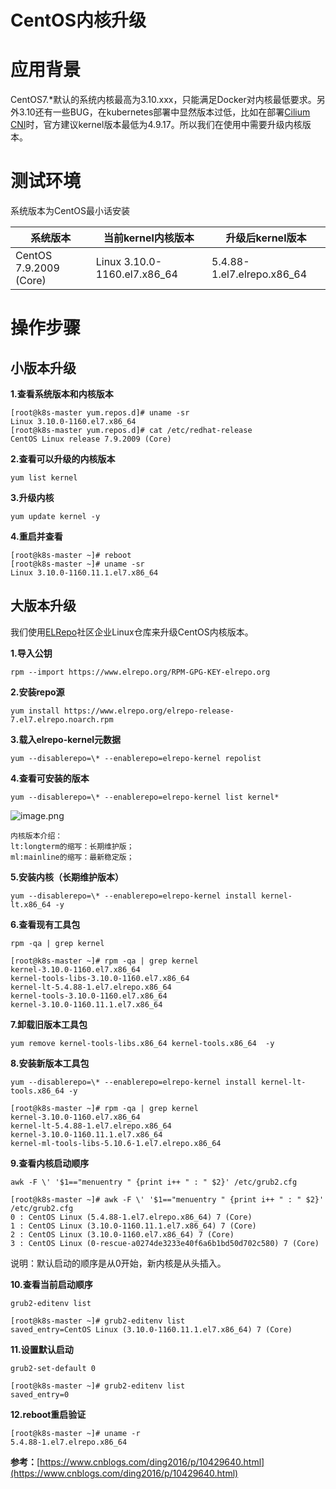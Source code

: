 # CentOS内核升级

# 应用背景
CentOS7.*默认的系统内核最高为3.10.xxx，只能满足Docker对内核最低要求。另外3.10还有一些BUG，在kubernetes部署中显然版本过低，比如在部署[Cilium CNI](https://docs.cilium.io/en/v1.9/operations/system_requirements/#linux-kernel)时，官方建议kernel版本最低为4.9.17。所以我们在使用中需要升级内核版本。


# 测试环境
系统版本为CentOS最小话安装

| 系统版本 | 当前kernel内核版本 | 升级后kernel版本 |
| --- | --- | --- |
| CentOS 7.9.2009 (Core) | Linux 3.10.0-1160.el7.x86_64 | 5.4.88-1.el7.elrepo.x86_64 |

# 操作步骤
## 小版本升级


**1.查看系统版本和内核版本**
```
[root@k8s-master yum.repos.d]# uname -sr
Linux 3.10.0-1160.el7.x86_64
[root@k8s-master yum.repos.d]# cat /etc/redhat-release
CentOS Linux release 7.9.2009 (Core)
```

**2.查看可以升级的内核版本**
```
yum list kernel
```
**3.升级内核**
```
yum update kernel -y
```

**4.重启并查看**
```
[root@k8s-master ~]# reboot
[root@k8s-master ~]# uname -sr
Linux 3.10.0-1160.11.1.el7.x86_64
```
## 大版本升级
我们使用[ELRepo](http://elrepo.org/tiki/HomePage)社区企业Linux仓库来升级CentOS内核版本。


**1.导入公钥**
```
rpm --import https://www.elrepo.org/RPM-GPG-KEY-elrepo.org
```
**2.安装repo源**
```
yum install https://www.elrepo.org/elrepo-release-7.el7.elrepo.noarch.rpm
```
**3.载入elrepo-kernel元数据**
```
yum --disablerepo=\* --enablerepo=elrepo-kernel repolist
```
**4.查看可安装的版本**
```
yum --disablerepo=\* --enablerepo=elrepo-kernel list kernel*
```
![image.png](https://cdn.nlark.com/yuque/0/2021/png/366760/1610447584758-57fd9e7a-9bc5-45ae-9c78-4000f924f0bb.png#align=left&display=inline&height=431&margin=%5Bobject%20Object%5D&name=image.png&originHeight=862&originWidth=2868&size=224275&status=done&style=none&width=1434)
```
内核版本介绍：
lt:longterm的缩写：长期维护版；
ml:mainline的缩写：最新稳定版；
```
**5.安装内核（长期维护版本）**
```
yum --disablerepo=\* --enablerepo=elrepo-kernel install kernel-lt.x86_64 -y
```
**6.查看现有工具包**
```
rpm -qa | grep kernel
```
```
[root@k8s-master ~]# rpm -qa | grep kernel
kernel-3.10.0-1160.el7.x86_64
kernel-tools-libs-3.10.0-1160.el7.x86_64
kernel-lt-5.4.88-1.el7.elrepo.x86_64
kernel-tools-3.10.0-1160.el7.x86_64
kernel-3.10.0-1160.11.1.el7.x86_64
```
**7.卸载旧版本工具包**
```
yum remove kernel-tools-libs.x86_64 kernel-tools.x86_64  -y
```
**8.安装新版本工具包**
```
yum --disablerepo=\* --enablerepo=elrepo-kernel install kernel-lt-tools.x86_64 -y
```
```
[root@k8s-master ~]# rpm -qa | grep kernel
kernel-3.10.0-1160.el7.x86_64
kernel-lt-5.4.88-1.el7.elrepo.x86_64
kernel-3.10.0-1160.11.1.el7.x86_64
kernel-ml-tools-libs-5.10.6-1.el7.elrepo.x86_64
```
**9.查看内核启动顺序**
```
awk -F \' '$1=="menuentry " {print i++ " : " $2}' /etc/grub2.cfg
```
```
[root@k8s-master ~]# awk -F \' '$1=="menuentry " {print i++ " : " $2}' /etc/grub2.cfg
0 : CentOS Linux (5.4.88-1.el7.elrepo.x86_64) 7 (Core)
1 : CentOS Linux (3.10.0-1160.11.1.el7.x86_64) 7 (Core)
2 : CentOS Linux (3.10.0-1160.el7.x86_64) 7 (Core)
3 : CentOS Linux (0-rescue-a0274de3233e40f6a6b1bd50d702c580) 7 (Core)
```
说明：默认启动的顺序是从0开始，新内核是从头插入。

**10.查看当前启动顺序**
```
grub2-editenv list
```
```
[root@k8s-master ~]# grub2-editenv list
saved_entry=CentOS Linux (3.10.0-1160.11.1.el7.x86_64) 7 (Core)
```
**11.设置默认启动**
```
grub2-set-default 0
```
```
[root@k8s-master ~]# grub2-editenv list
saved_entry=0
```
**12.reboot重启验证**
```
[root@k8s-master ~]# uname -r
5.4.88-1.el7.elrepo.x86_64
```
**参考：**[https://www.cnblogs.com/ding2016/p/10429640.html](https://www.cnblogs.com/ding2016/p/10429640.html)

